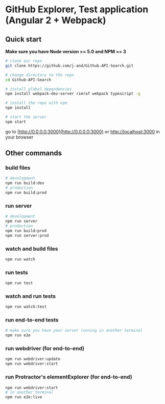 # GitHub Explorer, Test application (Angular 2 + Webpack)

## Quick start
**Make sure you have Node version >= 5.0 and NPM >= 3**

```bash
# clone our repo
git clone https://github.com/j-and/Github-API-Search.git

# change directory to the repo
cd Github-API-Search

# install global dependencies
npm install webpack-dev-server rimraf webpack typescript -g

# install the repo with npm
npm install

# start the server
npm start
```

go to [http://0.0.0.0:3000](http://0.0.0.0:3000) or [http://localhost:3000](http://localhost:3000) in your browser

## Other commands

### build files
```bash
# development
npm run build:dev
# production
npm run build:prod
```

### run server
```bash
# development
npm run server
# production
npm run build:prod
npm run server:prod
```

### watch and build files
```bash
npm run watch
```

### run tests
```bash
npm run test
```

### watch and run tests
```bash
npm run watch:test
```

### run end-to-end tests
```bash
# make sure you have your server running in another terminal
npm run e2e
```

### run webdriver (for end-to-end)
```bash
npm run webdriver:update
npm run webdriver:start
```

### run Protractor's elementExplorer (for end-to-end)
```bash
npm run webdriver:start
# in another terminal
npm run e2e:live
```
